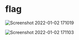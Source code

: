 # flag

![Screenshot 2022-01-02 171019](https://user-images.githubusercontent.com/96682686/147919885-23a6a575-a016-4422-a8d5-c159ea7f1e00.png)

![Screenshot 2022-01-02 171103](https://user-images.githubusercontent.com/96682686/147919901-f5c1eb51-55d2-47ac-b961-5a042343be28.png)
